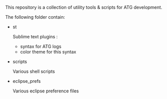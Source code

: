 This repository is a collection of utility tools & scripts for ATG development.

The following folder contain:

* st

	Sublime text plugins :
	 - syntax for ATG logs
	 - color theme for this syntax

* scripts

	Various shell scripts

* eclipse_prefs
	
	Various eclipse preference files
